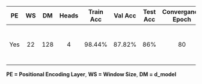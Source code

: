 | PE  | WS  | DM  | Heads  | Train Acc  |     Val Acc    |   Test Acc   |  Convergance Epoch | Dropout | Caveat|
|---  |:--------------------: |:-------------------------:    |:------------: |:----------------------:| :--------------------: |:---------------------------------------:      | :--------------------: | :--------------------: |  :--------------------: |
| Yes|      22|        128|4      | 98.44\% |     87.82%    |       86\% |   80    | 0.1 | max length as feature; add(Flatten), remove(Dense + dropout) |

**PE = Positional Encoding Layer**, **WS = Window Size**, **DM = d_model**